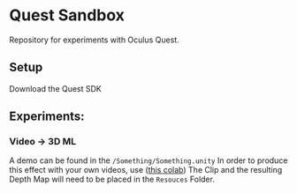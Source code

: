 # Quest Sandbox

Repository for experiments with Oculus Quest.

## Setup
Download the Quest SDK

## Experiments:

### Video -> 3D ML
A demo can be found in the `/Something/Something.unity`
In order to produce this effect with your own videos, use ([this 
colab](https://colab.research.google.com/drive/1YZ4kcOWXuCbwcRGL58hrjiYUBaa4uiTA#scrollTo=ALVgKMNfZ0UW))
The Clip and the resulting Depth Map will need to be placed in the `Resouces` 
Folder.
